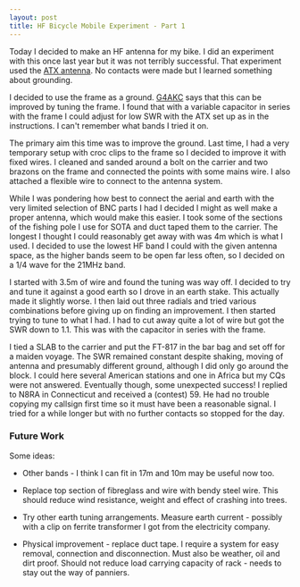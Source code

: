 ```yaml
---
layout: post
title: HF Bicycle Mobile Experiment - Part 1
---
```

Today I decided to make an HF antenna for my bike. I did an experiment
with this once last year but it was not terribly successful. That
experiment used the <a href="http://www.g4ilo.com/atx.html">ATX
antenna</a>. No contacts were made but I learned something about
grounding.

I decided to use the frame as a ground. <a
href="http://www.qrz.com/callsign/G4AKC">G4AKC</a> says that this can
be improved by tuning the frame. I found that with a variable capacitor
in series with the frame I could adjust for low SWR with the ATX set
up as in the instructions. I can't remember what bands I tried it on.

The primary aim this time was to improve the ground. Last time, I had
a very temporary setup with croc clips to the frame so I decided to
improve it with fixed wires. I cleaned and sanded around a bolt on the
carrier and two brazons on the frame and connected the points with
some mains wire. I also attached a flexible wire to connect to the
antenna system.

While I was pondering how best to connect the aerial and earth with
the very limited selection of BNC parts I had I decided I might as
well make a proper antenna, which would make this easier. I took some
of the sections of the fishing pole I use for SOTA and duct taped them
to the carrier. The longest I thought I could reasonably get away with
was 4m which is what I used. I decided to use the lowest HF band I
could with the given antenna space, as the higher bands seem to be
open far less often, so I decided on a 1/4 wave for the 21MHz band.

I started with 3.5m of wire and found the tuning was way off. I
decided to try and tune it against a good earth so I drove in an earth
stake. This actually made it slightly worse. I then laid out three
radials and tried various combinations before giving up on finding an
improvement. I then started trying to tune to what I had. I had to cut
away quite a lot of wire but got the SWR down to 1.1. This was with
the capacitor in series with the frame.

I tied a SLAB to the carrier and put the FT-817 in the bar bag and set
off for a maiden voyage. The SWR remained constant despite shaking,
moving of antenna and presumably different ground, although I did only
go around the block. I could here several American stations and one in
Africa but my CQs were not answered. Eventually though, some
unexpected success! I replied to N8RA in Connecticut and received a
(contest) 59. He had no trouble copying my callsign first time so it
must have been a reasonable signal. I tried for a while longer but
with no further contacts so stopped for the day.

<h3>Future Work</h3>
Some ideas:

* Other bands - I think I can fit in 17m and 10m may be useful now too.

* Replace top section of fibreglass and wire with bendy steel
  wire. This should reduce wind resistance, weight and effect of
  crashing into trees.

* Try other earth tuning arrangements. Measure earth current -
  possibly with a clip on ferrite transformer I got from the
  electricity company.

* Physical improvement - replace duct tape. I require a system
  for easy removal, connection and disconnection. Must also be
  weather, oil and dirt proof. Should not reduce load carrying
  capacity of rack - needs to stay out the way of panniers.
